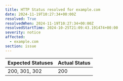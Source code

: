 ```yaml
---
title: HTTP Status resolved for example.com
date: 2024-11-19T10:27:34+00:00Z
resolved: True
resolvedWhen: 2024-11-19T10:27:34+00:00Z
resolvedStartTime: 2024-10-25T21:09:43.191474+00:00
severity: notice
affected:
  - example.com
section: issue
---
```


| Expected Statuses | Actual Status  |
|-------------------|----------------|
| 200, 301, 302 | 200 |
